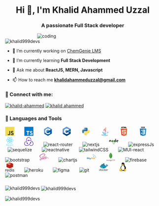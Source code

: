<h1 align="center">Hi 👋, I'm Khalid Ahammed Uzzal</h1>
<h3 align="center">A passionate Full Stack developer</h3>
<img align="right" alt="coding" width="400" src="https://miro.medium.com/v2/resize:fit:1358/1*yw0TnheAGN-LPneDaTlaxw.gif"/>

<p align="left"> <img src="https://komarev.com/ghpvc/?username=khalid999devs&label=Profile%20views&color=0e75b6&style=flat" alt="khalid999devs" /> </p>

- 🔭 I’m currently working on [ChemGenie LMS](https://github.com/khalid999devs/eduPlatform)

- 🌱 I’m currently learning **Full Stack Development**

- 💬 Ask me about **ReactJS, MERN, Javascript**

- 📫 How to reach me **khalidahammeduzzal@gmail.com**

### 🔗 Connect with me:

<p align="left">
<a href="https://linkedin.com/in/khalid-ahammed" target="blank"><img align="center" src="https://raw.githubusercontent.com/rahuldkjain/github-profile-readme-generator/master/src/images/icons/Social/linked-in-alt.svg" alt="khalid-ahammed" height="30" width="40" /></a>
<a href="https://www.youtube.com/c/khalid ahammed" target="blank"><img align="center" src="https://raw.githubusercontent.com/rahuldkjain/github-profile-readme-generator/master/src/images/icons/Social/youtube.svg" alt="khalid ahammed" height="30" width="40" /></a>
</p>

<!--<h3 align="left">Languages and Tools:</h3> -->

### 🧰 Languages and Tools

<p align="left" style="margin-bottom:25px;">

<a href="https://developer.mozilla.org/en-US/docs/Web/JavaScript" target="_blank" rel="noreferrer" style="text-decoration:none;"> 
  <img src="https://raw.githubusercontent.com/devicons/devicon/master/icons/javascript/javascript-original.svg" alt="javascript" width="30px" style="margin-right:20px;" /> 
</a>&nbsp;
<a href="https://www.typescriptlang.org/" target="_blank" rel="noreferrer" style="text-decoration:none;"> 
  <img src="https://raw.githubusercontent.com/devicons/devicon/master/icons/typescript/typescript-original.svg" alt="typescript" width="30px" style="margin-right:20px;" /> 
</a>&nbsp;
<a href="https://www.cprogramming.com/" target="_blank" rel="noreferrer" style="text-decoration:none;"> 
  <img src="https://raw.githubusercontent.com/devicons/devicon/master/icons/c/c-original.svg" alt="c" width="30px" style="margin-right:20px;" /> 
</a>&nbsp;
<a href="https://www.w3schools.com/cpp/" target="_blank" rel="noreferrer" style="text-decoration:none;"> 
  <img src="https://raw.githubusercontent.com/devicons/devicon/master/icons/cplusplus/cplusplus-original.svg" alt="cplusplus" width="30px" style="margin-right:20px;" /> 
</a>&nbsp;
<a href="https://www.python.org" target="_blank" rel="noreferrer" style="text-decoration:none;"> 
  <img src="https://raw.githubusercontent.com/devicons/devicon/master/icons/python/python-original.svg" alt="python" width="30px" style="margin-right:20px;" /> 
</a>&nbsp;
<a href="https://www.java.com" target="_blank" rel="noreferrer" style="text-decoration:none;"> 
  <img src="https://raw.githubusercontent.com/devicons/devicon/master/icons/java/java-original.svg" alt="java" width="30px" style="margin-right:20px;" /> 
</a>&nbsp;
<a href="https://www.w3.org/html/" target="_blank" rel="noreferrer" style="text-decoration:none;"> 
  <img src="https://raw.githubusercontent.com/devicons/devicon/master/icons/html5/html5-original-wordmark.svg" alt="html5" width="30px" style="margin-right:20px;" /> 
</a>&nbsp;
<a href="https://www.w3schools.com/css/" target="_blank" rel="noreferrer" style="text-decoration:none;"> 
  <img src="https://raw.githubusercontent.com/devicons/devicon/master/icons/css3/css3-original-wordmark.svg" alt="css3" width="30px" style="margin-right:20px;" /> 
</a>&nbsp;
<a href="https://reactjs.org/" target="_blank" rel="noreferrer" style="text-decoration:none;"> 
  <img src="https://raw.githubusercontent.com/devicons/devicon/master/icons/react/react-original-wordmark.svg" alt="reactJs" width="30px" style="margin-right:20px;" /> 
</a>&nbsp;
<a href="https://redux.js.org" target="_blank" rel="noreferrer" style="text-decoration:none;"> 
  <img src="https://raw.githubusercontent.com/devicons/devicon/master/icons/redux/redux-original.svg" alt="redux" width="30px" style="margin-right:20px;" /> 
</a>&nbsp;
<a href="https://reactrouter.com/en/main" target="_blank" rel="noreferrer" style="text-decoration:none;"> 
  <img src="https://cdn.jsdelivr.net/gh/devicons/devicon@latest/icons/reactrouter/reactrouter-original.svg" alt="react-router" width="30px" style="margin-right:20px;" /> 
</a>&nbsp;
<a href="https://nextjs.org/" target="_blank" rel="noreferrer" style="text-decoration:none;"> 
  <img src="https://www.svgrepo.com/show/354113/nextjs-icon.svg" alt="nextjs" width="30px" style="margin-right:20px;" />
</a>&nbsp;
<a href="https://nodejs.org" target="_blank" rel="noreferrer" style="text-decoration:none;"> 
  <img src="https://raw.githubusercontent.com/devicons/devicon/master/icons/nodejs/nodejs-original-wordmark.svg" alt="nodejs" width="30px" style="margin-right:20px;" /> 
</a>&nbsp;
<a href="https://expressjs.com" target="_blank" rel="noreferrer" style="text-decoration:none;"> 
  <img src="https://w7.pngwing.com/pngs/925/447/png-transparent-express-js-node-js-javascript-mongodb-node-js-text-trademark-logo.png" alt="expressJs" width="30px" style="margin-right:20px;" /> 
</a>&nbsp;
<a href="https://sequelize.org" target="_blank" rel="noreferrer" style="text-decoration:none;"> 
  <img src="https://cdn.jsdelivr.net/gh/devicons/devicon@latest/icons/sequelize/sequelize-original.svg" alt="sequelize" width="30px" style="margin-right:20px;" /> 
</a>&nbsp;
<a href="https://reactnative.dev/" target="_blank" rel="noreferrer" style="text-decoration:none;"> 
  <img src="https://reactnative.dev/img/header_logo.svg" alt="reactnative" width="30px" style="margin-right:20px;" /> 
</a>&nbsp;
<a href="https://tailwindcss.com/" target="_blank" rel="noreferrer" style="text-decoration:none;"> 
  <img src="https://www.vectorlogo.zone/logos/tailwindcss/tailwindcss-icon.svg" alt="tailwindCSS" width="30px" style="margin-right:20px;" /> 
</a>&nbsp;
<a href="https://mui.com/" target="_blank" rel="noreferrer" style="text-decoration:none;"> 
  <img src="https://cdn.jsdelivr.net/gh/devicons/devicon@latest/icons/materialui/materialui-plain.svg" alt="MUI-react" width="30px" style="margin-right:20px;" /> 
</a>&nbsp;
<a href="https://getbootstrap.com/" target="_blank" rel="noreferrer" style="text-decoration:none;"> 
  <img src="https://cdn.jsdelivr.net/gh/devicons/devicon@latest/icons/bootstrap/bootstrap-original.svg" alt="bootstrap" width="30px" style="margin-right:20px;" /> 
</a>&nbsp;
<a href="https://sass-lang.com" target="_blank" rel="noreferrer" style="text-decoration:none;"> 
  <img src="https://raw.githubusercontent.com/devicons/devicon/master/icons/sass/sass-original.svg" alt="sass" width="30px" style="margin-right:20px;" /> 
</a>&nbsp;
<a href="https://www.chartjs.org" target="_blank" rel="noreferrer" style="text-decoration:none;"> 
  <img src="https://www.chartjs.org/media/logo-title.svg" alt="chartjs" width="30px" style="margin-right:20px;" /> 
</a>&nbsp;
<a href="https://www.mysql.com/" target="_blank" rel="noreferrer" style="text-decoration:none;"> 
  <img src="https://raw.githubusercontent.com/devicons/devicon/master/icons/mysql/mysql-original-wordmark.svg" alt="mysql" width="30px" style="margin-right:20px;" /> 
</a>&nbsp;
<a href="https://www.mongodb.com/" target="_blank" rel="noreferrer" style="text-decoration:none;"> 
  <img src="https://raw.githubusercontent.com/devicons/devicon/master/icons/mongodb/mongodb-original-wordmark.svg" alt="mongodb" width="30px" style="margin-right:20px;" /> 
</a>&nbsp;
<a href="https://firebase.google.com/" target="_blank" rel="noreferrer" style="text-decoration:none;"> 
  <img src="https://www.vectorlogo.zone/logos/firebase/firebase-icon.svg" alt="firebase" width="30px" style="margin-right:20px;" /> 
</a>&nbsp;
<a href="https://redis.io" target="_blank" rel="noreferrer" style="text-decoration:none;"> 
  <img src="https://raw.githubusercontent.com/devicons/devicon/master/icons/redis/redis-original-wordmark.svg" alt="redis" width="30px" style="margin-right:20px;" /> 
</a>&nbsp;
<a href="https://heroku.com" target="_blank" rel="noreferrer" style="text-decoration:none;"> 
  <img src="https://www.vectorlogo.zone/logos/heroku/heroku-icon.svg" alt="heroku" width="30px" style="margin-right:20px;" /> 
</a>&nbsp;
<a href="https://www.figma.com/" target="_blank" rel="noreferrer" style="text-decoration:none;"> 
  <img src="https://www.vectorlogo.zone/logos/figma/figma-icon.svg" alt="figma" width="30px" style="margin-right:20px;" /> 
</a>&nbsp;
<a href="https://git-scm.com/" target="_blank" rel="noreferrer" style="text-decoration:none;"> 
  <img src="https://www.vectorlogo.zone/logos/git-scm/git-scm-icon.svg" alt="git" width="30px" style="margin-right:20px;" /> 
</a>&nbsp;
<a href="https://www.docker.com/" target="_blank" rel="noreferrer" style="text-decoration:none;"> 
  <img src="https://raw.githubusercontent.com/devicons/devicon/master/icons/docker/docker-original-wordmark.svg" alt="docker" width="30px" style="margin-right:20px;" /> 
</a>&nbsp;
<a href="https://www.linux.org/" target="_blank" rel="noreferrer" style="text-decoration:none;"> 
  <img src="https://raw.githubusercontent.com/devicons/devicon/master/icons/linux/linux-original.svg" alt="linux" width="30px" style="margin-right:20px;" /> 
</a>&nbsp;
<a href="https://postman.com" target="_blank" rel="noreferrer" style="text-decoration:none;"> 
  <img src="https://www.vectorlogo.zone/logos/getpostman/getpostman-icon.svg" alt="postman" width="30px" style="margin-right:20px;" /> 
</a>&nbsp;

</p>



<!--stats and cards-->
<p><img align="left" src="https://github-readme-stats.vercel.app/api/top-langs?username=khalid999devs&show_icons=true&locale=en&layout=compact" alt="khalid999devs" /></p>

<p>&nbsp;<img align="center" src="https://github-readme-stats.vercel.app/api?username=khalid999devs&show_icons=true&locale=en" alt="khalid999devs" /></p>

<p><img align="center" src="https://github-readme-streak-stats.herokuapp.com/?user=khalid999devs&" alt="khalid999devs" /></p>
